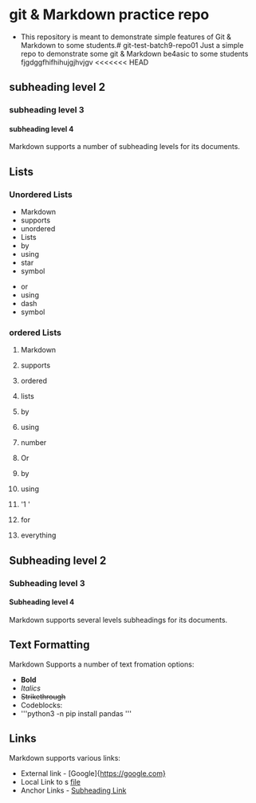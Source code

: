 # git & Markdown practice repo

* This repository is meant to demonstrate simple features of Git & Markdown to some students.# git-test-batch9-repo01
Just a simple repo to demonstrate some git &amp; Markdown be4asic to some students
fjgdggfhifhihujgjhvjgv
<<<<<<< HEAD
## subheading level 2
### subheading level 3
#### subheading level 4

Markdown supports a number of subheading levels for its documents.

 ## Lists
 
 ### Unordered Lists

 * Markdown   
 * supports
 * unordered
 * Lists
 * by
 * using 
 * star
 * symbol

 - or
 - using
 - dash
 - symbol

 ### ordered Lists

 1. Markdown
 2. supports
 3. ordered
 4. lists
 5. by
 6. using
 7. number


 1. Or
 1. by 
 1. using
 1. '1 '
 1. for
 1. everything
## Subheading level 2
### Subheading level 3
#### Subheading level 4

Markdown supports several levels subheadings for its documents. 
 ## Text Formatting 
  
  Markdown Supports a number of text fromation options:
  * **Bold**
  * *Italics*
  * <s>Strikethrough</s>
  * Codeblocks:
  * '''python3 -n pip install pandas '''
  

   ## Links
   Markdown supports various links:
  * External link - [Google]{https://google.com}
  * Local Link to s [file](.dir/sample_file.py)
  * Anchor Links - [Subheading Link](#subheading-level-2)

